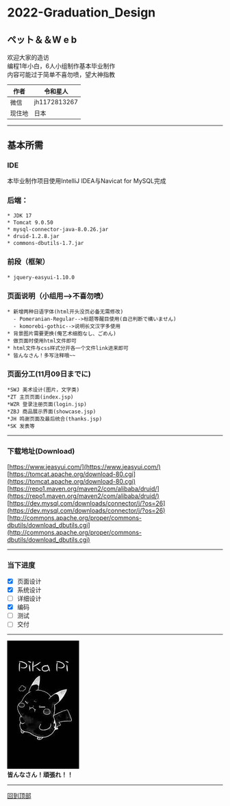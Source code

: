 # 2022-Graduation_Design
## ペット＆＆W e b  
欢迎大家的造访  
编程1年小白，6人小组制作基本毕业制作  
内容可能过于简单不喜勿喷，望大神指教  

|作者|令和星人|
|---|---
|微信|jh1172813267
|现住地|日本
---  
## 基本所需
### IDE
本毕业制作项目使用IntelliJ IDEA与Navicat for MySQL完成
### 后端：
    * JDK 17
    * Tomcat 9.0.50              
    * mysql-connector-java-8.0.26.jar              
    * druid-1.2.8.jar              
    * commons-dbutils-1.7.jar             
 
### 前段（框架）              
    * jquery-easyui-1.10.0 
    
### 页面说明（小组用-->不喜勿喷）
    * 新增两种日语字体(html开头没页必备无需修改)
      - Pomeranian-Regular-->标题等醒目使用(自己判断で構いません)
      - komorebi-gothic-->说明长文汉字多使用
    * 背景图片需要更换(俺艺术细胞なし、ごめん)
    * 做页面时使用html文件即可
    * html文件与css样式分开各一个文件link进来即可
    * 皆んなさん！多写注释哦~~
    
### 页面分工(11月09日までに)
    *SWJ 美术设计(图片，文字类)
    *ZT 主页页面(index.jsp)
    *WZR 登录注册页面(login.jsp)
    *ZBJ 商品展示界面(showcase.jsp)
    *JH 鸣谢页面及最后统合(thanks.jsp)
    *SK 发表等
    
--- 
### 下载地址(Download)
[https://www.jeasyui.com/](https://www.jeasyui.com/)    
[https://tomcat.apache.org/download-80.cgi](https://tomcat.apache.org/download-80.cgi)  
[https://repo1.maven.org/maven2/com/alibaba/druid/](https://repo1.maven.org/maven2/com/alibaba/druid/)    
[https://dev.mysql.com/downloads/connector/j/?os=26](https://dev.mysql.com/downloads/connector/j/?os=26)     
[http://commons.apache.org/proper/commons-dbutils/download_dbutils.cgi](http://commons.apache.org/proper/commons-dbutils/download_dbutils.cgi)    

---  
### 当下进度
- [x] 页面设计
- [x] 系统设计
- [ ] 详细设计
- [x] 编码 
- [ ] 测试
- [ ] 交付  
--- 
![alt](https://github.com/jh0612/Demo/blob/main/pikapi.jpeg)  
  __皆んなさん！頑張れ！！__

--- 
[回到顶部](#readme)

